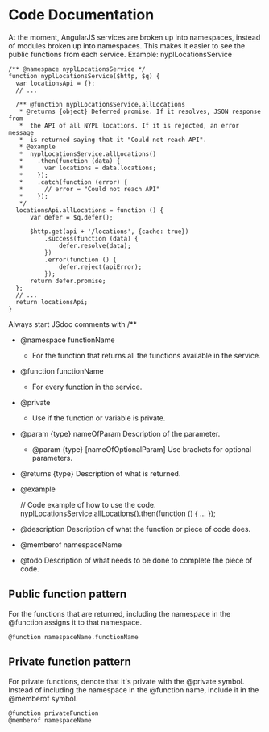 # Code Documentation

At the moment, AngularJS services are broken up into namespaces, instead of modules broken up into namespaces. This makes it easier to see the public functions from each service.
Example: nyplLocationsService

    /** @namespace nyplLocationsService */
    function nyplLocationsService($http, $q) {
      var locationsApi = {};
      // ...

      /** @function nyplLocationsService.allLocations 
       * @returns {object} Deferred promise. If it resolves, JSON response from
       *  the API of all NYPL locations. If it is rejected, an error message
       *  is returned saying that it "Could not reach API".
       * @example
       *  nyplLocationsService.allLocations()
       *    .then(function (data) {
       *      var locations = data.locations;
       *    });
       *    .catch(function (error) {
       *      // error = "Could not reach API"
       *    });
       */
      locationsApi.allLocations = function () {
          var defer = $q.defer();

          $http.get(api + '/locations', {cache: true})
              .success(function (data) {
                  defer.resolve(data);
              })
              .error(function () {
                  defer.reject(apiError);
              });
          return defer.promise;
      };
      // ...
      return locationsApi;
    }

Always start JSdoc comments with /**

* @namespace functionName
  * For the function that returns all the functions available in the service.
* @function functionName
  * For every function in the service.
* @private
  * Use if the function or variable is private.
* @param {type} nameOfParam Description of the parameter.
  * @param {type} [nameOfOptionalParam] Use brackets for optional parameters.
* @returns {type} Description of what is returned.
* @example

    // Code example of how to use the code.
    nyplLocationsService.allLocations().then(function () {
      ...
    });

* @description Description of what the function or piece of code does.
* @memberof namespaceName
* @todo Description of what needs to be done to complete the piece of code.

## Public function pattern
For the functions that are returned, including the namespace in the @function assigns it to that namespace.

    @function namespaceName.functionName

## Private function pattern
For private functions, denote that it's private with the @private symbol. Instead of including the namespace in the @function name, include it in the @memberof symbol.

    @function privateFunction
    @memberof namespaceName

